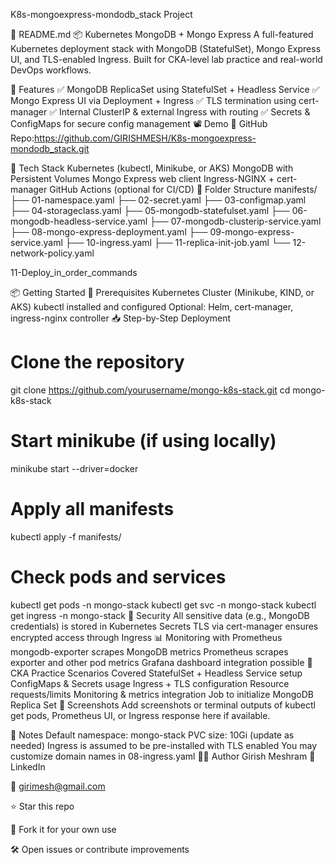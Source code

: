 K8s-mongoexpress-mondodb_stack Project

📘 README.md
📦 Kubernetes MongoDB + Mongo Express 
A full-featured Kubernetes deployment stack with MongoDB (StatefulSet), Mongo Express UI,  and TLS-enabled Ingress. Built for CKA-level lab practice and real-world DevOps workflows.

🚀 Features
✅ MongoDB ReplicaSet using StatefulSet + Headless Service
✅ Mongo Express UI via Deployment + Ingress
✅ TLS termination using cert-manager
✅ Internal ClusterIP & external Ingress with routing
✅ Secrets & ConfigMaps for secure config management
📽️ Demo
📁 GitHub Repo:https://github.com/GIRISHMESH/K8s-mongoexpress-mondodb_stack.git


🧰 Tech Stack
Kubernetes (kubectl, Minikube, or AKS)
MongoDB with Persistent Volumes
Mongo Express web client
Ingress-NGINX + cert-manager
GitHub Actions (optional for CI/CD)
📂 Folder Structure
manifests/
├── 01-namespace.yaml
├── 02-secret.yaml
├── 03-configmap.yaml
├── 04-storageclass.yaml
├── 05-mongodb-statefulset.yaml
├── 06-mongodb-headless-service.yaml
├── 07-mongodb-clusterip-service.yaml
├── 08-mongo-express-deployment.yaml
├── 09-mongo-express-service.yaml
├── 10-ingress.yaml
├── 11-replica-init-job.yaml
└── 12-network-policy.yaml

11-Deploy_in_order_commands
          
📦 Getting Started
🔧 Prerequisites
Kubernetes Cluster (Minikube, KIND, or AKS)
kubectl installed and configured
Optional: Helm, cert-manager, ingress-nginx controller
📥 Step-by-Step Deployment
# Clone the repository
git clone https://github.com/yourusername/mongo-k8s-stack.git
cd mongo-k8s-stack

# Start minikube (if using locally)
minikube start --driver=docker

# Apply all manifests
kubectl apply -f manifests/

# Check pods and services
kubectl get pods -n mongo-stack
kubectl get svc -n mongo-stack
kubectl get ingress -n mongo-stack
🔐 Security
All sensitive data (e.g., MongoDB credentials) is stored in Kubernetes Secrets
TLS via cert-manager ensures encrypted access through Ingress
📊 Monitoring with Prometheus
mongodb-exporter scrapes MongoDB metrics
Prometheus scrapes exporter and other pod metrics
Grafana dashboard integration possible
🧠 CKA Practice Scenarios Covered
StatefulSet + Headless Service setup
ConfigMaps & Secrets usage
Ingress + TLS configuration
Resource requests/limits
Monitoring & metrics integration
Job to initialize MongoDB Replica Set
📸 Screenshots
Add screenshots or terminal outputs of kubectl get pods, Prometheus UI, or Ingress response here if available.

📌 Notes
Default namespace: mongo-stack
PVC size: 10Gi (update as needed)
Ingress is assumed to be pre-installed with TLS enabled
You may customize domain names in 08-ingress.yaml
🙋‍♂️ Author
Girish Meshram 🔗 LinkedIn

📧 girimesh@gmail.com

⭐️ Star this repo

🔁 Fork it for your own use

🛠️ Open issues or contribute improvements
